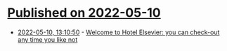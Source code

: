 # [Published on 2022-05-10](index.md)

* [2022-05-10, 13:10:50](https://news.ycombinator.com/item?id=31326672) - [Welcome to Hotel Elsevier: you can check-out any time you like not](https://eiko-fried.com/welcome-to-hotel-elsevier-you-can-check-out-any-time-you-like-not/)
